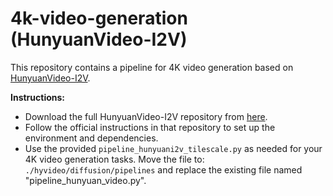# 4k-video-generation (HunyuanVideo-I2V)

This repository contains a pipeline for 4K video generation based on [HunyuanVideo-I2V](https://github.com/Tencent/HunyuanVideo-I2V).

**Instructions:**
- Download the full HunyuanVideo-I2V repository from [here](https://github.com/Tencent/HunyuanVideo-I2V).
- Follow the official instructions in that repository to set up the environment and dependencies.
- Use the provided `pipeline_hunyuani2v_tilescale.py` as needed for your 4K video generation tasks. Move the file to: `./hyvideo/diffusion/pipelines` and replace the existing file named "pipeline_hunyuan_video.py".